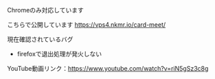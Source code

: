 Chromeのみ対応しています

こちらで公開しています
https://vps4.nkmr.io/card-meet/

現在確認されているバグ
- firefoxで退出処理が発火しない

YouTube動画リンク：https://www.youtube.com/watch?v=riN5gSz3c8g
